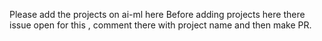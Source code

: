 Please add the projects on ai-ml here
Before adding projects here there issue open for this , comment there with project name and then make PR.
